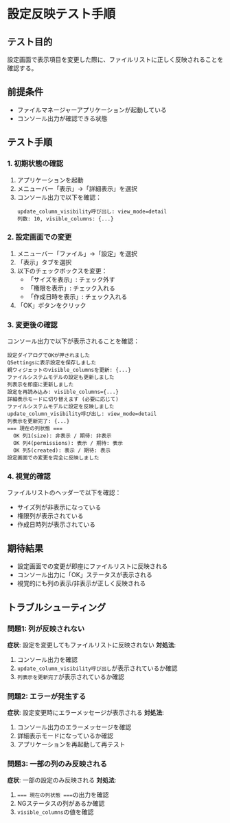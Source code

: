 # 設定反映テスト手順

## テスト目的
設定画面で表示項目を変更した際に、ファイルリストに正しく反映されることを確認する。

## 前提条件
- ファイルマネージャーアプリケーションが起動している
- コンソール出力が確認できる状態

## テスト手順

### 1. 初期状態の確認
1. アプリケーションを起動
2. メニューバー「表示」→「詳細表示」を選択
3. コンソール出力で以下を確認：
   ```
   update_column_visibility呼び出し: view_mode=detail
   列数: 10, visible_columns: {...}
   ```

### 2. 設定画面での変更
1. メニューバー「ファイル」→「設定」を選択
2. 「表示」タブを選択
3. 以下のチェックボックスを変更：
   - 「サイズを表示」: チェック外す
   - 「権限を表示」: チェック入れる
   - 「作成日時を表示」: チェック入れる
4. 「OK」ボタンをクリック

### 3. 変更後の確認
コンソール出力で以下が表示されることを確認：
```
設定ダイアログでOKが押されました
QSettingsに表示設定を保存しました
親ウィジェットのvisible_columnsを更新: {...}
ファイルシステムモデルの設定も更新しました
列表示を即座に更新しました
設定を再読み込み: visible_columns={...}
詳細表示モードに切り替えます (必要に応じて)
ファイルシステムモデルに設定を反映しました
update_column_visibility呼び出し: view_mode=detail
列表示を更新完了: {...}
=== 現在の列状態 ===
  OK 列1(size): 非表示 / 期待: 非表示
  OK 列4(permissions): 表示 / 期待: 表示
  OK 列5(created): 表示 / 期待: 表示
設定画面での変更を完全に反映しました
```

### 4. 視覚的確認
ファイルリストのヘッダーで以下を確認：
- サイズ列が非表示になっている
- 権限列が表示されている
- 作成日時列が表示されている

## 期待結果
- 設定画面での変更が即座にファイルリストに反映される
- コンソール出力に「OK」ステータスが表示される
- 視覚的にも列の表示/非表示が正しく反映される

## トラブルシューティング

### 問題1: 列が反映されない
**症状**: 設定を変更してもファイルリストに反映されない
**対処法**: 
1. コンソール出力を確認
2. `update_column_visibility呼び出し`が表示されているか確認
3. `列表示を更新完了`が表示されているか確認

### 問題2: エラーが発生する
**症状**: 設定変更時にエラーメッセージが表示される
**対処法**:
1. コンソール出力のエラーメッセージを確認
2. 詳細表示モードになっているか確認
3. アプリケーションを再起動して再テスト

### 問題3: 一部の列のみ反映される
**症状**: 一部の設定のみ反映される
**対処法**:
1. `=== 現在の列状態 ===`の出力を確認
2. NGステータスの列があるか確認
3. `visible_columns`の値を確認
